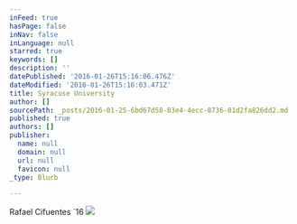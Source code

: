 ```yaml
---
inFeed: true
hasPage: false
inNav: false
inLanguage: null
starred: true
keywords: []
description: ''
datePublished: '2016-01-26T15:16:06.476Z'
dateModified: '2016-01-26T15:16:03.471Z'
title: Syracuse University
author: []
sourcePath: _posts/2016-01-25-6bd67d58-83e4-4ecc-8736-81d2fa826dd2.md
published: true
authors: []
publisher:
  name: null
  domain: null
  url: null
  favicon: null
_type: Blurb

---
```

Rafael Cifuentes ´16
![](https://the-grid-user-content.s3-us-west-2.amazonaws.com/47b75aae-e4cc-443c-89c7-2c0185198216.jpg)
